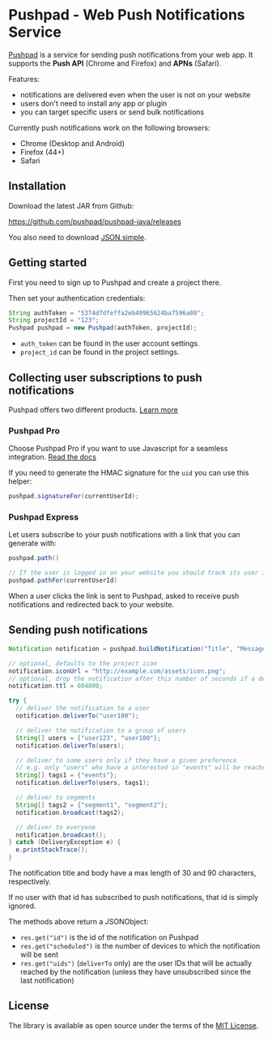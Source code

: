 # Pushpad - Web Push Notifications Service
 
[Pushpad](https://pushpad.xyz) is a service for sending push notifications from your web app. It supports the **Push API** (Chrome and Firefox) and **APNs** (Safari).

Features:

- notifications are delivered even when the user is not on your website
- users don't need to install any app or plugin
- you can target specific users or send bulk notifications

Currently push notifications work on the following browsers:

- Chrome (Desktop and Android)
- Firefox (44+)
- Safari

## Installation

Download the latest JAR from Github:

https://github.com/pushpad/pushpad-java/releases

You also need to download [JSON.simple](https://code.google.com/archive/p/json-simple/).

## Getting started

First you need to sign up to Pushpad and create a project there.

Then set your authentication credentials:

```java
String authToken = "5374d7dfeffa2eb49965624ba7596a09";
String projectId = "123";
Pushpad pushpad = new Pushpad(authToken, projectId);
```

- `auth_token` can be found in the user account settings. 
- `project_id` can be found in the project settings.

## Collecting user subscriptions to push notifications

Pushpad offers two different products. [Learn more](https://pushpad.xyz/docs)

### Pushpad Pro

Choose Pushpad Pro if you want to use Javascript for a seamless integration. [Read the docs](https://pushpad.xyz/docs/pushpad_pro_getting_started)

If you need to generate the HMAC signature for the `uid` you can use this helper:

```java
pushpad.signatureFor(currentUserId);
```

### Pushpad Express

Let users subscribe to your push notifications with a link that you can generate with: 

```java
pushpad.path()

// If the user is logged in on your website you should track its user id to target him in the future
pushpad.pathFor(currentUserId)
```

When a user clicks the link is sent to Pushpad, asked to receive push notifications and redirected back to your website.

## Sending push notifications

```java
Notification notification = pushpad.buildNotification("Title", "Message", "http://example.com");

// optional, defaults to the project icon
notification.iconUrl = "http://example.com/assets/icon.png";
// optional, drop the notification after this number of seconds if a device is offline 
notification.ttl = 604800;

try {
  // deliver the notification to a user
  notification.deliverTo("user100");

  // deliver the notification to a group of users
  String[] users = {"user123", "user100"};
  notification.deliverTo(users);

  // deliver to some users only if they have a given preference
  // e.g. only "users" who have a interested in "events" will be reached
  String[] tags1 = {"events"};
  notification.deliverTo(users, tags1);

  // deliver to segments
  String[] tags2 = {"segment1", "segment2"};
  notification.broadcast(tags2);

  // deliver to everyone
  notification.broadcast();
} catch (DeliveryException e) {
  e.printStackTrace();
}
```

The notification title and body have a max length of 30 and 90 characters, respectively.

If no user with that id has subscribed to push notifications, that id is simply ignored.

The methods above return a JSONObject: 

- `res.get("id")` is the id of the notification on Pushpad
- `res.get("scheduled")` is the number of devices to which the notification will be sent
- `res.get("uids")` (`deliverTo` only) are the user IDs that will be actually reached by the notification (unless they have unsubscribed since the last notification)

## License

The library is available as open source under the terms of the [MIT License](http://opensource.org/licenses/MIT).

